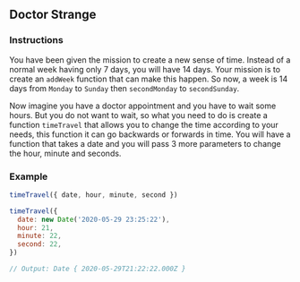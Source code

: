 ## Doctor Strange

### Instructions

You have been given the mission to create a new sense of time.
Instead of a normal week having only 7 days, you will have 14 days.
Your mission is to create an `addWeek` function that can make this happen.
So now, a week is 14 days from `Monday` to `Sunday` then `secondMonday` to `secondSunday`.

Now imagine you have a doctor appointment and you have to wait some hours.
But you do not want to wait, so what you need to do is create a
function `timeTravel` that allows you to change the time according to your needs, this function
it can go backwards or forwards in time.
You will have a function that takes a date and you will pass 3 more parameters to change
the hour, minute and seconds.


### Example

```js
timeTravel({ date, hour, minute, second })

timeTravel({
  date: new Date('2020-05-29 23:25:22'),
  hour: 21,
  minute: 22,
  second: 22,
})

// Output: Date { 2020-05-29T21:22:22.000Z }
```

